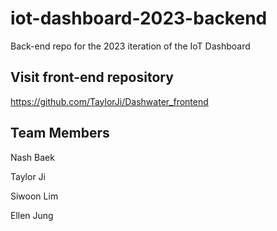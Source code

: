# iot-dashboard-2023-backend
Back-end repo for the 2023 iteration of the IoT Dashboard

## Visit front-end repository
https://github.com/TaylorJi/Dashwater_frontend

## Team Members
Nash Baek

Taylor Ji

Siwoon Lim

Ellen Jung


